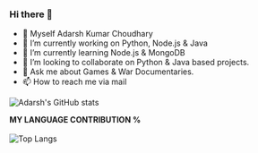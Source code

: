### Hi there 👋


<!-- **adarshk007/adarshk007** is a ✨ _special_ ✨ repository because its `README.md` (this file) appears on your GitHub profile.

Here are some ideas to get you started: -->
- 👨 Myself Adarsh Kumar Choudhary
- 🔭 I’m currently working on Python, Node.js & Java
- 🌱 I’m currently learning Node.js & MongoDB
- 👯 I’m looking to collaborate on Python & Java based projects.
- 💬 Ask me about Games & War Documentaries.
- 📫 How to reach me via mail 


![Adarsh's GitHub stats](https://github-readme-stats.vercel.app/api?username=adarshk007&show_icons=true&theme=radical)

**MY LANGUAGE CONTRIBUTION %**
<br/>
<br/>
![Top Langs](https://github-readme-stats.vercel.app/api/top-langs/?username=adarshk007&&layout=compact&langs_count=10)


